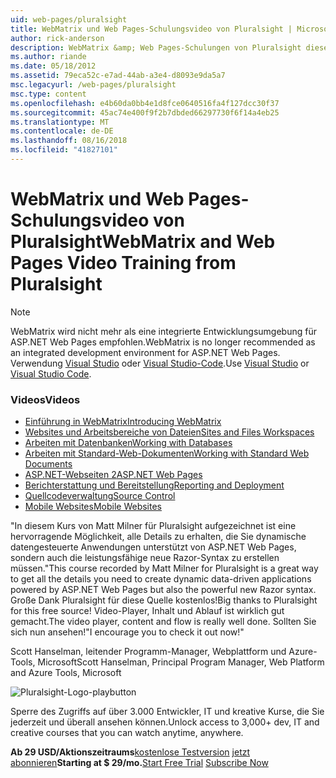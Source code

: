 ```yaml
---
uid: web-pages/pluralsight
title: WebMatrix und Web Pages-Schulungsvideo von Pluralsight | Microsoft-Dokumentation
author: rick-anderson
description: WebMatrix &amp; Web Pages-Schulungen von Pluralsight diesem ausführlichen Kurs erhalten Sie einsatzbereit mit WebMatrix und ASP.NET Web Pages. Hierin sind Everythi...
ms.author: riande
ms.date: 05/18/2012
ms.assetid: 79eca52c-e7ad-44ab-a3e4-d8093e9da5a7
msc.legacyurl: /web-pages/pluralsight
msc.type: content
ms.openlocfilehash: e4b60da0bb4e1d8fce0640516fa4f127dcc30f37
ms.sourcegitcommit: 45ac74e400f9f2b7dbded66297730f6f14a4eb25
ms.translationtype: MT
ms.contentlocale: de-DE
ms.lasthandoff: 08/16/2018
ms.locfileid: "41827101"
---
```

<a name="webmatrix-and-web-pages-video-training-from-pluralsight"></a><span data-ttu-id="742fc-104">WebMatrix und Web Pages-Schulungsvideo von Pluralsight</span><span class="sxs-lookup"><span data-stu-id="742fc-104">WebMatrix and Web Pages Video Training from Pluralsight</span></span>
====================

> [!NOTE] 
> <span data-ttu-id="742fc-105">WebMatrix wird nicht mehr als eine integrierte Entwicklungsumgebung für ASP.NET Web Pages empfohlen.</span><span class="sxs-lookup"><span data-stu-id="742fc-105">WebMatrix is no longer recommended as an integrated development environment for ASP.NET Web Pages.</span></span> <span data-ttu-id="742fc-106">Verwendung [Visual Studio](xref:aspnet/web-pages/overview/getting-started/program-asp-net-web-pages-in-visual-studio) oder [Visual Studio-Code](https://code.visualstudio.com/).</span><span class="sxs-lookup"><span data-stu-id="742fc-106">Use [Visual Studio](xref:aspnet/web-pages/overview/getting-started/program-asp-net-web-pages-in-visual-studio) or [Visual Studio Code](https://code.visualstudio.com/).</span></span>

### <a name="videos"></a><span data-ttu-id="742fc-107">Videos</span><span class="sxs-lookup"><span data-stu-id="742fc-107">Videos</span></span>

- [<span data-ttu-id="742fc-108">Einführung in WebMatrix</span><span class="sxs-lookup"><span data-stu-id="742fc-108">Introducing WebMatrix</span></span>](https://pluralsight.com/training/Player?author=matt-milner&name=webmatrix-introduction-m1&mode=live&clip=0&course=webmatrix-introduction)
- [<span data-ttu-id="742fc-109">Websites und Arbeitsbereiche von Dateien</span><span class="sxs-lookup"><span data-stu-id="742fc-109">Sites and Files Workspaces</span></span>](https://pluralsight.com/training/Player?author=matt-milner&name=webmatrix-introduction-m2&mode=live&clip=0&course=webmatrix-introduction)
- [<span data-ttu-id="742fc-110">Arbeiten mit Datenbanken</span><span class="sxs-lookup"><span data-stu-id="742fc-110">Working with Databases</span></span>](https://pluralsight.com/training/Player?author=matt-milner&name=webmatrix-introduction-m3&mode=live&clip=0&course=webmatrix-introduction)
- [<span data-ttu-id="742fc-111">Arbeiten mit Standard-Web-Dokumenten</span><span class="sxs-lookup"><span data-stu-id="742fc-111">Working with Standard Web Documents</span></span>](https://pluralsight.com/training/Player?author=matt-milner&name=webmatrix-introduction-m4&mode=live&clip=0&course=webmatrix-introduction)
- [<span data-ttu-id="742fc-112">ASP.NET-Webseiten 2</span><span class="sxs-lookup"><span data-stu-id="742fc-112">ASP.NET Web Pages</span></span>](https://pluralsight.com/training/Player?author=matt-milner&name=webmatrix-introduction-m5&mode=live&clip=0&course=webmatrix-introduction)
- [<span data-ttu-id="742fc-113">Berichterstattung und Bereitstellung</span><span class="sxs-lookup"><span data-stu-id="742fc-113">Reporting and Deployment</span></span>](https://pluralsight.com/training/Player?author=matt-milner&name=webmatrix-introduction-m8&mode=live&clip=0&course=webmatrix-introduction)
- [<span data-ttu-id="742fc-114">Quellcodeverwaltung</span><span class="sxs-lookup"><span data-stu-id="742fc-114">Source Control</span></span>](https://pluralsight.com/training/Player?author=matt-milner&name=webmatrix-introduction-m9&mode=live&clip=0&course=webmatrix-introduction)
- [<span data-ttu-id="742fc-115">Mobile Websites</span><span class="sxs-lookup"><span data-stu-id="742fc-115">Mobile Websites</span></span>](https://pluralsight.com/training/Player?author=matt-milner&name=webmatrix-introduction-m10&mode=live&clip=0&course=webmatrix-introduction)


<span data-ttu-id="742fc-116">"In diesem Kurs von Matt Milner für Pluralsight aufgezeichnet ist eine hervorragende Möglichkeit, alle Details zu erhalten, die Sie dynamische datengesteuerte Anwendungen unterstützt von ASP.NET Web Pages, sondern auch die leistungsfähige neue Razor-Syntax zu erstellen müssen.</span><span class="sxs-lookup"><span data-stu-id="742fc-116">"This course recorded by Matt Milner for Pluralsight is a great way to get all the details you need to create dynamic data-driven applications powered by ASP.NET Web Pages but also the powerful new Razor syntax.</span></span> <span data-ttu-id="742fc-117">Große Dank Pluralsight für diese Quelle kostenlos!</span><span class="sxs-lookup"><span data-stu-id="742fc-117">Big thanks to Pluralsight for this free source!</span></span> <span data-ttu-id="742fc-118">Video-Player, Inhalt und Ablauf ist wirklich gut gemacht.</span><span class="sxs-lookup"><span data-stu-id="742fc-118">The video player, content and flow is really well done.</span></span> <span data-ttu-id="742fc-119">Sollten Sie sich nun ansehen!"</span><span class="sxs-lookup"><span data-stu-id="742fc-119">I encourage you to check it out now!"</span></span>

<span data-ttu-id="742fc-120">Scott Hanselman, leitender Programm-Manager, Webplattform und Azure-Tools, Microsoft</span><span class="sxs-lookup"><span data-stu-id="742fc-120">Scott Hanselman, Principal Program Manager, Web Platform and Azure Tools, Microsoft</span></span>


![Pluralsight-Logo-playbutton](pluralsight/_static/image1.png)

<span data-ttu-id="742fc-122">Sperre des Zugriffs auf über 3.000 Entwickler, IT und kreative Kurse, die Sie jederzeit und überall ansehen können.</span><span class="sxs-lookup"><span data-stu-id="742fc-122">Unlock access to 3,000+ dev, IT and creative courses that you can watch anytime, anywhere.</span></span>

<span data-ttu-id="742fc-123">**Ab 29 USD/Aktionszeitraums**[kostenlose Testversion](https://pluralsight.com/microsoft/olt/subscribe/SubscriptionRedirector.aspx?freetrial=true&amp;utm_source=microsoft&amp;utm_medium=sponsored-page&amp;utm_content=webmatrix&amp;utm_campaign=microsoft-sponsored-course) [jetzt abonnieren](https://pluralsight.com/microsoft/OLT/subscriptions.aspx?utm_source=microsoft&amp;utm_medium=sponsored-page&amp;utm_content=webmatrix&amp;utm_campaign=microsoft-sponsored-course)</span><span class="sxs-lookup"><span data-stu-id="742fc-123">**Starting at $ 29/mo.**[Start Free Trial](https://pluralsight.com/microsoft/olt/subscribe/SubscriptionRedirector.aspx?freetrial=true&amp;utm_source=microsoft&amp;utm_medium=sponsored-page&amp;utm_content=webmatrix&amp;utm_campaign=microsoft-sponsored-course) [Subscribe Now](https://pluralsight.com/microsoft/OLT/subscriptions.aspx?utm_source=microsoft&amp;utm_medium=sponsored-page&amp;utm_content=webmatrix&amp;utm_campaign=microsoft-sponsored-course)</span></span>
